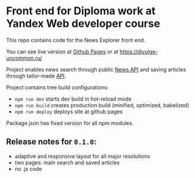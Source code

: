 # Front end for Diploma work at Yandex Web developer course

This repo contains code for the News Explorer front end.

You can see live version at [Github Pages](https://piskov.github.io/yandex-web-developer-diploma-front/) or at https://divulge-uncommon.ru/

Project enables news search through public [News API](https://newsapi.org/) and saving articles through tailor-made [API](https://github.com/piskov/yandex-web-developer-diploma-api).

Project contains tree build configurations:
- `npm run dev` starts dev build in hot-reload mode
- `npm run build` creates production build (minified, optimized, babelized)
- `npm run deploy` deploys site at github pages

Package.json has fixed version for all npm modules.

## Release notes for `0.1.0`:
- adaptive and responsive layout for all major resolutions
- two pages: main search and saved articles
- no .js code
